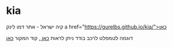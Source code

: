 # kia

קיה ישראל - אתר דמו
לינק a href="https://gurelbs.github.io/kia/">כאן</a>

דוגמה לטמפלט לרכב בודד ניתן לראות <a href="https://gurelbs.github.io/kia/tamplate/picanto.html">כאן </a>,
קוד המקור <a href="https://gurelbs.github.io/kia/tamplate/picanto.html">כאן </a>
